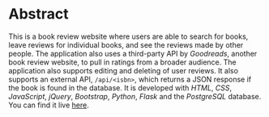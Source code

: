 # Abstract

This is a book review website where users are able to search for books, leave reviews for individual books, and see the reviews made by other people. The application also uses a third-party API by _Goodreads_, another book review website, to pull in ratings from a broader audience. The application also supports editing and deleting of user reviews. It also supports an external API, `/api/<isbn>`, which returns a JSON response if the book is found in the database. It is developed with _HTML_, _CSS_, _JavaScript_, _jQuery_, _Bootstrap_, _Python_, _Flask_ and the _PostgreSQL_ database. You can find it live [here](https://bkreviews.herokuapp.com/).
